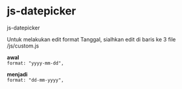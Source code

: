 # js-datepicker
js-datepicker

Untuk melakukan edit format Tanggal, sialhkan edit di baris ke 3 file /js/custom.js

**awal**
<br>`format: "yyyy-mm-dd",`

**menjadi**
<br>`format: "dd-mm-yyyy",`
